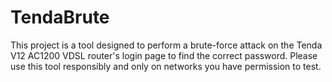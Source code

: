 # TendaBrute
This project is a tool designed to perform a brute-force attack on the Tenda V12 AC1200 VDSL router's login page to find the correct password. Please use this tool responsibly and only on networks you have permission to test.

